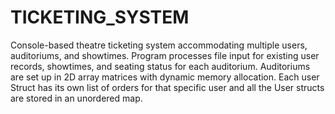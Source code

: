 # TICKETING_SYSTEM
Console-based theatre ticketing system accommodating multiple users, auditoriums, and showtimes. Program processes file input for existing user records, showtimes, and seating status for each auditorium. Auditoriums are set up in 2D array matrices with dynamic memory allocation. Each user Struct has its own list of orders for that specific user and all the User structs are stored in an unordered map.
